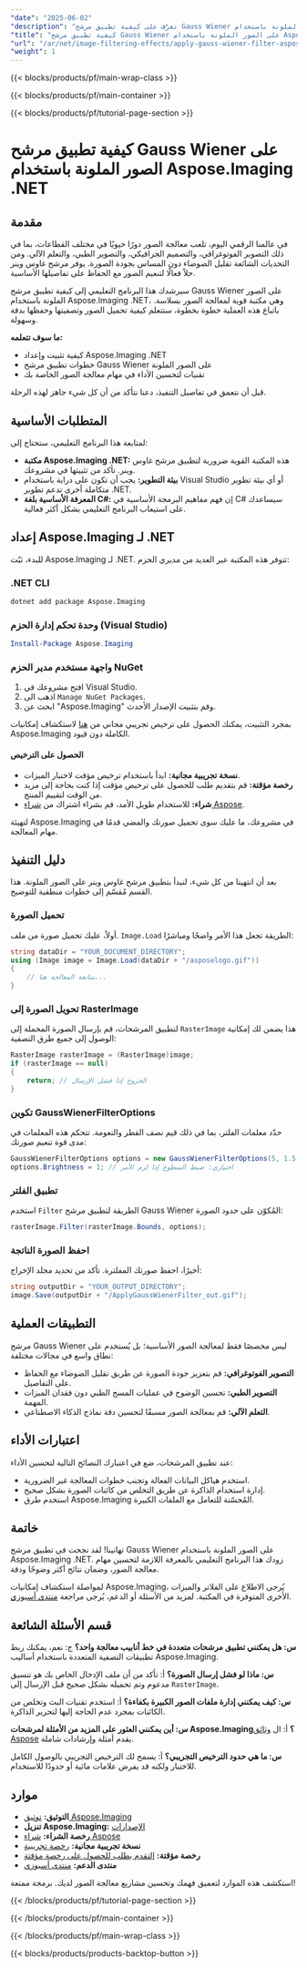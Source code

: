 ```yaml
---
"date": "2025-06-02"
"description": "تعرّف على كيفية تطبيق مرشح Gauss Wiener لتقليل الضوضاء في الصور الملونة باستخدام Aspose.Imaging .NET. يغطي هذا الدليل خطوات التثبيت، والتطبيق، وتحسين الأداء."
"title": "كيفية تطبيق مرشح Gauss Wiener على الصور الملونة باستخدام Aspose.Imaging .NET"
"url": "/ar/net/image-filtering-effects/apply-gauss-wiener-filter-aspose-imaging-net/"
"weight": 1
---
```


{{< blocks/products/pf/main-wrap-class >}}

{{< blocks/products/pf/main-container >}}

{{< blocks/products/pf/tutorial-page-section >}}
# كيفية تطبيق مرشح Gauss Wiener على الصور الملونة باستخدام Aspose.Imaging .NET

## مقدمة

في عالمنا الرقمي اليوم، تلعب معالجة الصور دورًا حيويًا في مختلف القطاعات، بما في ذلك التصوير الفوتوغرافي، والتصميم الجرافيكي، والتصوير الطبي، والتعلم الآلي. ومن التحديات الشائعة تقليل الضوضاء دون المساس بجودة الصورة. يوفر مرشح غاوس وينر حلاً فعالًا لتنعيم الصور مع الحفاظ على تفاصيلها الأساسية.

سيرشدك هذا البرنامج التعليمي إلى كيفية تطبيق مرشح Gauss Wiener على الصور الملونة باستخدام Aspose.Imaging .NET، وهي مكتبة قوية لمعالجة الصور بسلاسة. باتباع هذه العملية خطوة بخطوة، ستتعلم كيفية تحميل الصور وتصفيتها وحفظها بدقة وسهولة.

**ما سوف تتعلمه:**
- كيفية تثبيت وإعداد Aspose.Imaging .NET
- خطوات تطبيق مرشح Gauss Wiener على الصور الملونة
- تقنيات لتحسين الأداء في مهام معالجة الصور الخاصة بك

قبل أن نتعمق في تفاصيل التنفيذ، دعنا نتأكد من أن كل شيء جاهز لهذه الرحلة.

## المتطلبات الأساسية

لمتابعة هذا البرنامج التعليمي، ستحتاج إلى:
- **مكتبة Aspose.Imaging .NET:** هذه المكتبة القوية ضرورية لتطبيق مرشح غاوس وينر. تأكد من تثبيتها في مشروعك.
- **بيئة التطوير:** يجب أن تكون على دراية باستخدام Visual Studio أو أي بيئة تطوير متكاملة أخرى تدعم تطوير .NET.
- **المعرفة الأساسية بلغة C#:** إن فهم مفاهيم البرمجة الأساسية في C# سيساعدك على استيعاب البرنامج التعليمي بشكل أكثر فعالية.

## إعداد Aspose.Imaging لـ .NET

للبدء، ثبّت Aspose.Imaging لـ .NET. تتوفر هذه المكتبة عبر العديد من مديري الحزم:

### .NET CLI
```bash
dotnet add package Aspose.Imaging
```

### وحدة تحكم إدارة الحزم (Visual Studio)
```powershell
Install-Package Aspose.Imaging
```

### واجهة مستخدم مدير الحزم NuGet
1. افتح مشروعك في Visual Studio.
2. اذهب الى `Manage NuGet Packages`.
3. ابحث عن "Aspose.Imaging" وقم بتثبيت الإصدار الأحدث.

بمجرد التثبيت، يمكنك الحصول على ترخيص تجريبي مجاني من [هنا](https://releases.aspose.com/imaging/net/) لاستكشاف إمكانيات Aspose.Imaging الكاملة دون قيود.

#### الحصول على الترخيص
- **نسخة تجريبية مجانية:** ابدأ باستخدام ترخيص مؤقت لاختبار الميزات.
- **رخصة مؤقتة:** قم بتقديم طلب للحصول على ترخيص مؤقت إذا كنت بحاجة إلى مزيد من الوقت لتقييم المنتج.
- **شراء:** للاستخدام طويل الأمد، قم بشراء اشتراك من [شراء Aspose](https://purchase.aspose.com/buy).

لتهيئة Aspose.Imaging في مشروعك، ما عليك سوى تحميل صورتك والمضي قدمًا في مهام المعالجة.

## دليل التنفيذ

بعد أن انتهينا من كل شيء، لنبدأ بتطبيق مرشح غاوس وينر على الصور الملونة. هذا القسم مُقسّم إلى خطوات منطقية للتوضيح.

### تحميل الصورة

أولاً، عليك تحميل صورة من ملف. `Image.Load` الطريقة تجعل هذا الأمر واضحًا ومباشرًا:

```csharp
string dataDir = "YOUR_DOCUMENT_DIRECTORY";
using (Image image = Image.Load(dataDir + "/asposelogo.gif"))
{
    // متابعة المعالجة هنا...
}
```

### تحويل الصورة إلى RasterImage

لتطبيق المرشحات، قم بإرسال الصورة المحملة إلى `RasterImage` هذا يضمن لك إمكانية الوصول إلى جميع طرق التصفية:

```csharp
RasterImage rasterImage = (RasterImage)image;
if (rasterImage == null)
{
    return; // الخروج إذا فشل الإرسال
}
```

### تكوين GaussWienerFilterOptions

حدّد معلمات الفلتر، بما في ذلك قيم نصف القطر والنعومة. تتحكم هذه المعلمات في مدى قوة تنعيم صورتك:

```csharp
GaussWienerFilterOptions options = new GaussWienerFilterOptions(5, 1.5);
options.Brightness = 1; // اختياري: ضبط السطوع إذا لزم الأمر
```

### تطبيق الفلتر

استخدم `Filter` الطريقة لتطبيق مرشح Gauss Wiener المُكوّن على حدود الصورة:

```csharp
rasterImage.Filter(rasterImage.Bounds, options);
```

### احفظ الصورة الناتجة

أخيرًا، احفظ صورتك المفلترة. تأكد من تحديد مجلد الإخراج:

```csharp
string outputDir = "YOUR_OUTPUT_DIRECTORY";
image.Save(outputDir + "/ApplyGaussWienerFilter_out.gif");
```

## التطبيقات العملية

مرشح Gauss Wiener ليس مخصصًا فقط لمعالجة الصور الأساسية؛ بل يُستخدم على نطاق واسع في مجالات مختلفة:
- **التصوير الفوتوغرافي:** قم بتعزيز جودة الصورة عن طريق تقليل الضوضاء مع الحفاظ على التفاصيل.
- **التصوير الطبي:** تحسين الوضوح في عمليات المسح الطبي دون فقدان الميزات المهمة.
- **التعلم الآلي:** قم بمعالجة الصور مسبقًا لتحسين دقة نماذج الذكاء الاصطناعي.

## اعتبارات الأداء

عند تطبيق المرشحات، ضع في اعتبارك النصائح التالية لتحسين الأداء:
- استخدم هياكل البيانات الفعالة وتجنب خطوات المعالجة غير الضرورية.
- إدارة استخدام الذاكرة عن طريق التخلص من كائنات الصورة بشكل صحيح.
- استخدم طرق Aspose.Imaging المُحسّنة للتعامل مع الملفات الكبيرة.

## خاتمة

تهانينا! لقد نجحت في تطبيق مرشح Gauss Wiener على الصور الملونة باستخدام Aspose.Imaging .NET. زودك هذا البرنامج التعليمي بالمعرفة اللازمة لتحسين مهام معالجة الصور، وضمان نتائج أكثر وضوحًا ودقة.

لمواصلة استكشاف إمكانيات Aspose.Imaging، يُرجى الاطلاع على الفلاتر والميزات الأخرى المتوفرة في المكتبة. لمزيد من الأسئلة أو الدعم، يُرجى مراجعة [منتدى أسبوزي](https://forum.aspose.com/c/imaging/10).

## قسم الأسئلة الشائعة

**س: هل يمكنني تطبيق مرشحات متعددة في خط أنابيب معالجة واحد؟**
ج: نعم، يمكنك ربط تطبيقات التصفية المتعددة باستخدام أساليب Aspose.Imaging.

**س: ماذا لو فشل إرسال الصورة؟**
أ: تأكد من أن ملف الإدخال الخاص بك هو تنسيق مدعوم وتم تحميله بشكل صحيح قبل الإرسال إلى `RasterImage`.

**س: كيف يمكنني إدارة ملفات الصور الكبيرة بكفاءة؟**
أ: استخدم تقنيات البث وتخلص من الكائنات بمجرد عدم الحاجة إليها لتحرير الذاكرة.

**س: أين يمكنني العثور على المزيد من الأمثلة لمرشحات Aspose.Imaging؟**
أ: ال [وثائق Aspose](https://reference.aspose.com/imaging/net/) يقدم أمثلة وإرشادات شاملة.

**س: ما هي حدود الترخيص التجريبي؟**
أ: يسمح لك الترخيص التجريبي بالوصول الكامل للاختبار ولكنه قد يفرض علامات مائية أو حدودًا للاستخدام.

## موارد
- **التوثيق:** [توثيق Aspose.Imaging](https://reference.aspose.com/imaging/net/)
- **تنزيل Aspose.Imaging:** [الإصدارات](https://releases.aspose.com/imaging/net/)
- **رخصة الشراء:** [شراء Aspose](https://purchase.aspose.com/buy)
- **نسخة تجريبية مجانية:** [رخصة تجريبية](https://releases.aspose.com/imaging/net/)
- **رخصة مؤقتة:** [التقدم بطلب للحصول على رخصة مؤقتة](https://purchase.aspose.com/temporary-license/)
- **منتدى الدعم:** [منتدى أسبوزي](https://forum.aspose.com/c/imaging/10)

استكشف هذه الموارد لتعميق فهمك وتحسين مشاريع معالجة الصور لديك. برمجة ممتعة!

{{< /blocks/products/pf/tutorial-page-section >}}

{{< /blocks/products/pf/main-container >}}

{{< /blocks/products/pf/main-wrap-class >}}

{{< blocks/products/products-backtop-button >}}